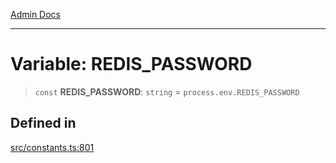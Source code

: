 [Admin Docs](/)

***

# Variable: REDIS\_PASSWORD

> `const` **REDIS\_PASSWORD**: `string` = `process.env.REDIS_PASSWORD`

## Defined in

[src/constants.ts:801](https://github.com/Suyash878/talawa-api/blob/cfd688207611ba245c99edd8dbaccb2cdbf6a043/src/constants.ts#L801)

